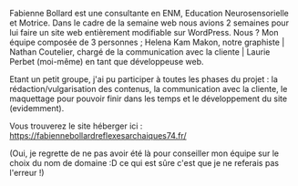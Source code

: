 Fabienne Bollard est une consultante en ENM, Education Neurosensorielle et Motrice. Dans le cadre de la semaine web nous avions 2 semaines pour lui faire un site web entièrement modifiable sur WordPress. 
Nous ? Mon équipe composée de 3 personnes ; Helena Kam Makon, notre graphiste | Nathan Coutelier, chargé de la communication avec la cliente | Laurie Perbet (moi-même) en tant que développeuse web.

Etant un petit groupe, j'ai pu participer à toutes les phases du projet : la rédaction/vulgarisation des contenus, la communication avec la cliente, le maquettage pour pouvoir finir dans les temps et le développement du site (evidemment).



Vous trouverez le site héberger ici : 
https://fabiennebollardreflexesarchaiques74.fr/

(Oui, je regrette de ne pas avoir été là pour conseiller mon équipe sur le choix du nom de domaine :D ce qui est sûre c'est que je ne referais pas l'erreur !)
